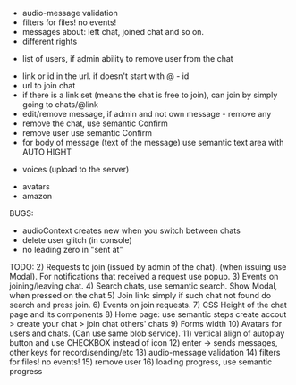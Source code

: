 - audio-message validation
- filters for files! no events!
- messages about: left chat, joined chat and so on.
- different rights
+ list of users, if admin ability to remove user from the chat
- link or id in the url. if doesn't start with @ - id
- url to join chat
- if there is a link set (means the chat is free to join), can join by simply going to chats/@link
- edit/remove message, if admin and not own message - remove any
- remove the chat, use semantic Confirm
- remove user use semantic Confirm
- for body of message (text of the message) use semantic text area with AUTO HIGHT
+ voices (upload to the server)
- avatars
- amazon


BUGS:
- audioContext creates new when you switch between chats
- delete user glitch (in console)
- no leading zero in "sent at"


TODO:
2) Requests to join (issued by admin of the chat). (when issuing use Modal). For notifications that received a request use popup.
3) Events on joining/leaving chat.
4) Search chats, use semantic search. Show Modal, when pressed on the chat
5) Join link: simply if such chat not found do search and press join.
6) Events on join requests.
7) CSS Height of the chat page and its components
8) Home page: use semantic steps create accout > create your chat > join chat others' chats
9) Forms width
10) Avatars for users and chats. (Can use same blob service).
11) vertical align of autoplay button and use CHECKBOX instead of icon
12) enter -> sends messages, other keys for record/sending/etc
13) audio-message validation
14) filters for files! no events!
15) remove user
16) loading progress, use semantic progress

